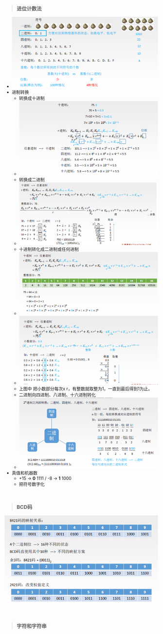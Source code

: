 > ### 进位计数法

- ![](12.png)
- 进制转换
  - 转换成十进制
  - ![](13.png)
  - 转换成二进制
  - ![](14.png)
  - 十进制转化成二进制或任何进制
  - ![](15.png)
  - ![](16.png)
  - 上图中 把小数部分每次x r，有整数就取整为1，一直到最后得到1为止。
  - 二进制向四进制、八进制、十六进制转化
  - ![](17.png)
- 真值和机器数
  - +15 -> **0** 1111  / -8 -> **1** 1000
  - 把符号数字化

<br>

> ### BCD码

![](18.png)

<br>

> ### 字符和字符串

